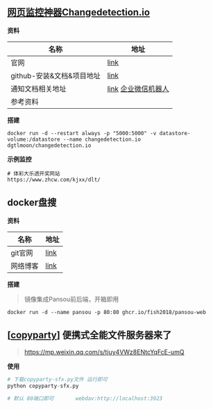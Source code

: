 ##  [网页监控神器Changedetection.io](https://zhuanlan.zhihu.com/p/1905020084323333450)

**资料**

| 名称                      | 地址                                                         |
| ------------------------- | ------------------------------------------------------------ |
| 官网                      | [link](https://changedetection.io/)                          |
| github-安装&文档&项目地址 | [link](https://github.com/dgtlmoon/changedetection.io?tab=readme-ov-file) |
| 通知文档相关地址          | [link](https://github.com/caronc/apprise)  [企业微信机器人](https://github.com/caronc/apprise/wiki/Notify_wecombot) |
| 参考资料                  |                                                              |

**搭建**

```shell
docker run -d --restart always -p "5000:5000" -v datastore-volume:/datastore --name changedetection.io dgtlmoon/changedetection.io
```

**示例监控**

```shell
# 体彩大乐透开奖网站
https://www.zhcw.com/kjxx/dlt/
```

##  docker盘搜

**资料**

| 名称     | 地址                                                     |
| -------- | -------------------------------------------------------- |
| git官网  | [link](https://github.com/fish2018/pansou-web)           |
| 网络博客 | [link](https://zhuanlan.zhihu.com/p/1941442304826127687) |

**搭建**

> 镜像集成Pansou前后端，开箱即用

```shell
docker run -d --name pansou -p 80:80 ghcr.io/fish2018/pansou-web
```



##  [**[copyparty](https://github.com/9001/copyparty)**] 便携式全能文件服务器来了

> https://mp.weixin.qq.com/s/tjuy4VWz8ENtcYqFcE-umQ

**使用**

```python
# 下载copyparty-sfx.py文件 运行即可
python copyparty-sfx.py 

# 默认 80端口即可       webdav:http://localhost:3923
```

